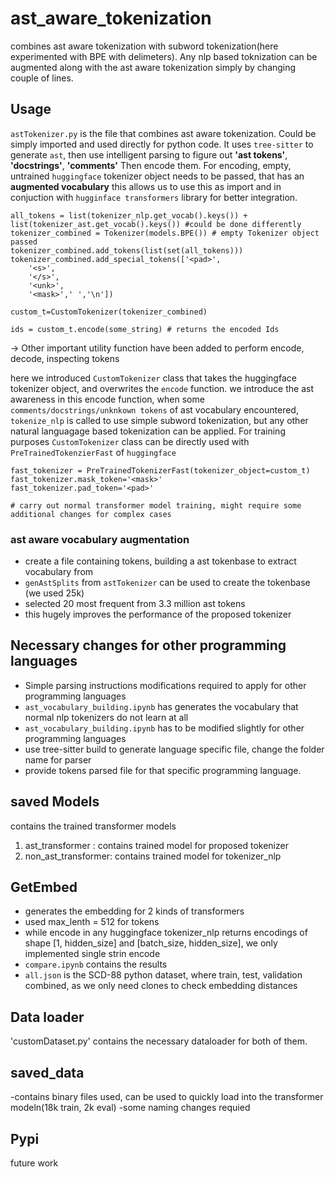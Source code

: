 # ast_aware_tokenization
combines ast aware tokenization with subword tokenization(here experimented with BPE with delimeters). Any nlp based toknization can be augmented along with the ast aware tokenization simply by changing couple of lines.

## Usage

`astTokenizer.py` is the file that combines ast aware tokenization. Could be simply imported and used directly for python code.
It uses `tree-sitter` to generate `ast`, then use intelligent parsing to figure out **'ast tokens'**, **'docstrings'**, **'comments'**
Then encode them. For encoding, empty, untrained `huggingface` tokenizer object needs to be passed, that has an **augmented vocabulary**
this allows us to use this as import and in conjuction with `hugginface transformers` library for better integration.


```
all_tokens = list(tokenizer_nlp.get_vocab().keys()) +  list(tokenizer_ast.get_vocab().keys()) #could be done differently
tokenizer_combined = Tokenizer(models.BPE()) # empty Tokenizer object passed
tokenizer_combined.add_tokens(list(set(all_tokens))) 
tokenizer_combined.add_special_tokens(['<pad>',
    '<s>',
    '</s>',
    '<unk>',
    '<mask>',' ','\n'])

custom_t=CustomTokenizer(tokenizer_combined)

ids = custom_t.encode(some_string) # returns the encoded Ids

```
-> Other important utility function have been added to perform encode, decode, inspecting tokens

here we introduced `CustomTokenizer` class that takes the huggingface tokenizer object, and overwrites the `encode` function.
we introduce the ast awareness in this encode function, when some `comments/docstrings/unknkown tokens` of ast vocabulary encountered,
`tokenize_nlp` is called to use simple subword tokenization, but any other natural languagage based tokenization can be applied.
For training purposes `CustomTokenizer` class can be directly used with `PreTrainedTokenzierFast` of `huggingface`

```
fast_tokenizer = PreTrainedTokenizerFast(tokenizer_object=custom_t)
fast_tokenizer.mask_token='<mask>'
fast_tokenizer.pad_token='<pad>'

# carry out normal transformer model training, might require some additional changes for complex cases

```

### ast aware vocabulary augmentation
- create a file containing tokens, building a ast tokenbase to extract vocabulary from
- `genAstSplits` from `astTokenizer` can be used to create the tokenbase (we used 25k)
- selected 20 most frequent from 3.3 million ast tokens
- this hugely improves the performance of the proposed tokenizer

## Necessary changes for other programming languages
- Simple parsing instructions modifications required to apply for other programming languages
- `ast_vocabulary_building.ipynb` has generates the vocabulary that normal nlp tokenizers do not learn at all
- `ast_vocabulary_building.ipynb` has to be modified slightly for other programming languages
- use tree-sitter build to generate language specific file, change the folder name for parser
- provide tokens parsed file for that specific programming language.

## saved Models
contains the trained transformer models
1. ast_transformer :  contains trained model for proposed tokenizer
2. non_ast_transformer: contains trained model for tokenizer_nlp

## GetEmbed
- generates the embedding for 2 kinds of transformers
- used max_lenth = 512 for tokens
-  while encode in any huggingface tokenizer_nlp returns encodings of shape [1, hidden_size] and [batch_size, hidden_size], we only implemented single strin encode
- `compare.ipynb` contains the results
- `all.json` is the SCD-88 python dataset, where train, test, validation combined, as we only need clones
  to check embedding distances
## Data loader
'customDataset.py' contains the necessary dataloader for both of them.
## saved_data

-contains binary files used, can be used to quickly load into the transformer modeln(18k train, 2k eval)
-some naming changes requied

## Pypi
future work


